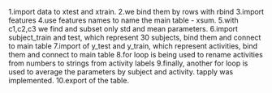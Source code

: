 1.import data to xtest and xtrain.
2.we bind them by rows with rbind
3.import features 
4.use features names to name the main table - xsum.
5.with c1,c2,c3 we find and subset only std and mean parameters.
6.import subject_train and test, which represent 30 subjects, bind them and connect to main table
7.import of y_test and y_train, which represent activities, bind them and connect to main table
8.for loop is being used to rename activities from numbers to strings from activity labels
9.finally, another for loop is used to average the parameters by subject and activity. tapply was implemented.
10.export of the table.
